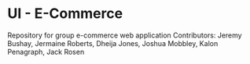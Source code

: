 # UI - E-Commerce
Repository for group e-commerce web application
Contributors: Jeremy Bushay, Jermaine Roberts, Dheija Jones, Joshua Mobbley, Kalon Penagraph, Jack Rosen
